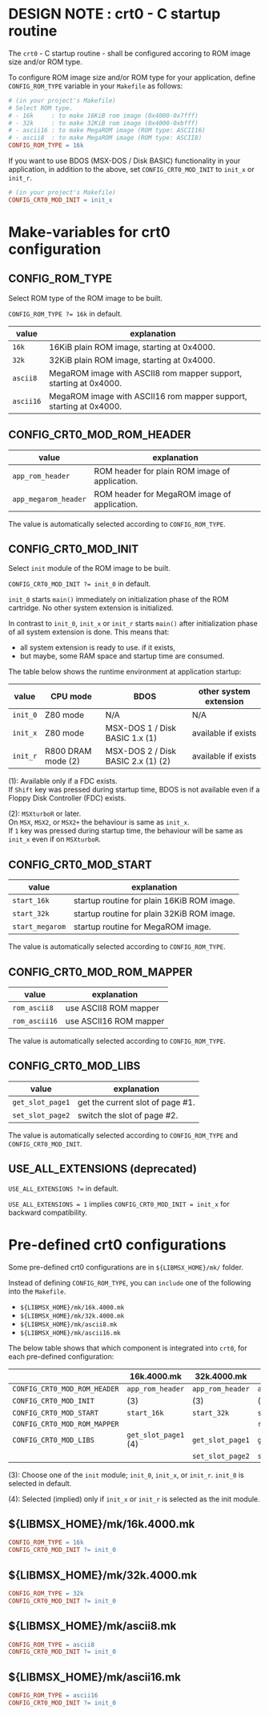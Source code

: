 # DESIGN NOTE : crt0 - C startup routine

The `crt0` - C startup routine - shall be configured accoring to ROM image size
and/or ROM type.

To configure ROM image size and/or ROM type for your application, define
`CONFIG_ROM_TYPE` variable in your `Makefile` as follows:

~~~ makefile
# (in your project's Makefile)
# Select ROM type.
# - 16k     : to make 16KiB rom image (0x4000-0x7fff)
# - 32k     : to make 32KiB rom image (0x4000-0xbfff)
# - ascii16 : to make MegaROM image (ROM type: ASCII16)
# - ascii8  : to make MegaROM image (ROM type: ASCII8)
CONFIG_ROM_TYPE = 16k
~~~

If you want to use BDOS (MSX-DOS / Disk BASIC) functionality in your
application, in addition to the above, set `CONFIG_CRT0_MOD_INIT` to `init_x` or
`init_r`.
~~~ makefile
# (in your project's Makefile)
CONFIG_CRT0_MOD_INIT = init_x
~~~

# Make-variables for crt0 configuration

## CONFIG\_ROM\_TYPE

Select ROM type of the ROM image to be built.

`CONFIG_ROM_TYPE ?= 16k` in default.

| value     | explanation                                                        |
|-----------|--------------------------------------------------------------------|
| `16k`     | 16KiB plain ROM image, starting at 0x4000.                         |
| `32k`     | 32KiB plain ROM image, starting at 0x4000.                         |
| `ascii8`  | MegaROM image with ASCII8 rom mapper support, starting at 0x4000.  |
| `ascii16` | MegaROM image with ASCII16 rom mapper support, starting at 0x4000. |

## CONFIG\_CRT0\_MOD\_ROM\_HEADER

| value                | explanation                                    |
|----------------------|------------------------------------------------|
| `app_rom_header`     | ROM header for plain ROM image of application. |
| `app_megarom_header` | ROM header for MegaROM image of application.   |

The value is automatically selected according to `CONFIG_ROM_TYPE`.

## CONFIG\_CRT0\_MOD\_INIT

Select `init` module of the ROM image to be built.

`CONFIG_CRT0_MOD_INIT ?= init_0` in default.

`init_0` starts `main()` immediately on initialization phase of the ROM
cartridge. No other system extension is initialized.

 In contrast to `init_0`, `init_x` or `init_r` starts `main()` after
 initialization phase of all system extension is done. This means that:
- all system extension is ready to use. if it exists,
- but maybe, some RAM space and startup time are consumed.

The table below shows the runtime environment at application startup:

| value    | CPU mode           | BDOS                               | other system extension |
|----------|--------------------|------------------------------------|------------------------|
| `init_0` | Z80 mode           | N/A                                | N/A                    |
| `init_x` | Z80 mode           | MSX-DOS 1 / Disk BASIC 1.x (1)     | available if exists    |
| `init_r` | R800 DRAM mode (2) | MSX-DOS 2 / Disk BASIC 2.x (1) (2) | available if exists    |

(1): Available only if a FDC exists.  
     If `Shift` key was pressed during startup time, BDOS is not available even
     if a Floppy Disk Controller (FDC) exists.

(2): `MSXturboR` or later.  
     On `MSX`, `MSX2`, or `MSX2+` the behaviour is same as `init_x`.  
     If `1` key was pressed during startup time, the behaviour will be same as
     `init_x` even if on `MSXturboR`.

## CONFIG\_CRT0\_MOD\_START

| value           | explanation                                |
|-----------------|--------------------------------------------|
| `start_16k`     | startup routine for plain 16KiB ROM image. |
| `start_32k`     | startup routine for plain 32KiB ROM image. |
| `start_megarom` | startup routine for MegaROM image.         |

The value is automatically selected according to `CONFIG_ROM_TYPE`.

## CONFIG\_CRT0\_MOD\_ROM\_MAPPER

| value         | explanation            |
|---------------|------------------------|
| `rom_ascii8`  | use ASCII8 ROM mapper  |
| `rom_ascii16` | use ASCII16 ROM mapper |

The value is automatically selected according to `CONFIG_ROM_TYPE`.

## CONFIG\_CRT0\_MOD\_LIBS

| value            | explanation                      |
|------------------|----------------------------------|
| `get_slot_page1` | get the current slot of page #1. |
| `set_slot_page2` | switch the slot of page #2.      |

The value is automatically selected according to `CONFIG_ROM_TYPE` and
`CONFIG_CRT0_MOD_INIT`.

## USE\_ALL\_EXTENSIONS (deprecated)

`USE_ALL_EXTENSIONS ?=` in default.

`USE_ALL_EXTENSIONS = 1` implies `CONFIG_CRT0_MOD_INIT = init_x` for backward
compatibility.


# Pre-defined crt0 configurations

Some pre-defined crt0 configurations are in `${LIBMSX_HOME}/mk/` folder.

Instead of defining `CONFIG_ROM_TYPE`, you can `include` one of the following
into the `Makefile`.
- `${LIBMSX_HOME}/mk/16k.4000.mk`
- `${LIBMSX_HOME}/mk/32k.4000.mk`
- `${LIBMSX_HOME}/mk/ascii8.mk`
- `${LIBMSX_HOME}/mk/ascii16.mk`

The below table shows that which component is integrated into `crt0`, for each
pre-defined configuration:

|                              | 16k.4000.mk          | 32k.4000.mk      | ascii8.mk            | ascii16.mk           |
|------------------------------|----------------------|------------------|----------------------|----------------------|
| `CONFIG_CRT0_MOD_ROM_HEADER` | `app_rom_header`     | `app_rom_header` | `app_megarom_header` | `app_megarom_header` |
| `CONFIG_CRT0_MOD_INIT`       | (3)                  | (3)              | (3)                  | (3)                  |
| `CONFIG_CRT0_MOD_START`      | `start_16k`          | `start_32k`      | `start_megarom`      | `start_megarom`      |
| `CONFIG_CRT0_MOD_ROM_MAPPER` |                      |                  | `rom_ascii8`         | `rom_ascii16`        |
| `CONFIG_CRT0_MOD_LIBS`       | `get_slot_page1` (4) | `get_slot_page1` | `get_slot_page1`     | `get_slot_page1`     |
|                              |                      | `set_slot_page2` | `set_slot_page2`     | `set_slot_page2`     |

(3): Choose one of the `init` module; `init_0`, `init_x`, or `init_r`. `init_0`
is selected in default.

(4): Selected (implied) only if `init_x` or `init_r` is selected as the init
module.

## \${LIBMSX\_HOME}/mk/16k.4000.mk

~~~ makefile
CONFIG_ROM_TYPE = 16k
CONFIG_CRT0_MOD_INIT ?= init_0
~~~

## \${LIBMSX\_HOME}/mk/32k.4000.mk

~~~ makefile
CONFIG_ROM_TYPE = 32k
CONFIG_CRT0_MOD_INIT ?= init_0
~~~

## \${LIBMSX\_HOME}/mk/ascii8.mk

~~~ makefile
CONFIG_ROM_TYPE = ascii8
CONFIG_CRT0_MOD_INIT ?= init_0
~~~

## \${LIBMSX\_HOME}/mk/ascii16.mk

~~~ makefile
CONFIG_ROM_TYPE = ascii16
CONFIG_CRT0_MOD_INIT ?= init_0
~~~
